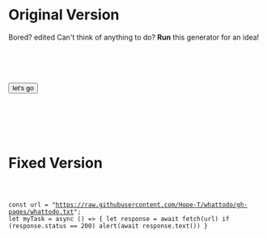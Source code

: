 # Original Version
Bored? edited
Can't think of anything to do? 
**Run** this generator for an idea!

<code>

<html>
  
<button onclick="myTask()">let's go</button>

<script>
 var file = "whattodo.txt";
  
function myTask() {
 var rawFile = new XMLHttpRequest();
    rawFile.open("GET", file, false);
    rawFile.onreadystatechange = function ()
    {
        if(rawFile.readyState === 4)
        {
            if(rawFile.status === 200 || rawFile.status == 0)
            {
                var allText = rawFile.responseText;
                alert(allText);
            }
        }
    }
    rawFile.send(null);
}

}
</script>
</html>
  
</code>

# Fixed Version

<code>
  
const url = "https://raw.githubusercontent.com/Hope-T/whattodo/gh-pages/whattodo.txt";
let myTask = async () => {
	let response = await fetch(url)
	if (response.status == 200)
		alert(await response.text())
}

</code>
